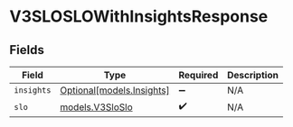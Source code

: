 # V3SLOSLOWithInsightsResponse


## Fields

| Field                                              | Type                                               | Required                                           | Description                                        |
| -------------------------------------------------- | -------------------------------------------------- | -------------------------------------------------- | -------------------------------------------------- |
| `insights`                                         | [Optional[models.Insights]](../models/insights.md) | :heavy_minus_sign:                                 | N/A                                                |
| `slo`                                              | [models.V3SloSlo](../models/v3sloslo.md)           | :heavy_check_mark:                                 | N/A                                                |